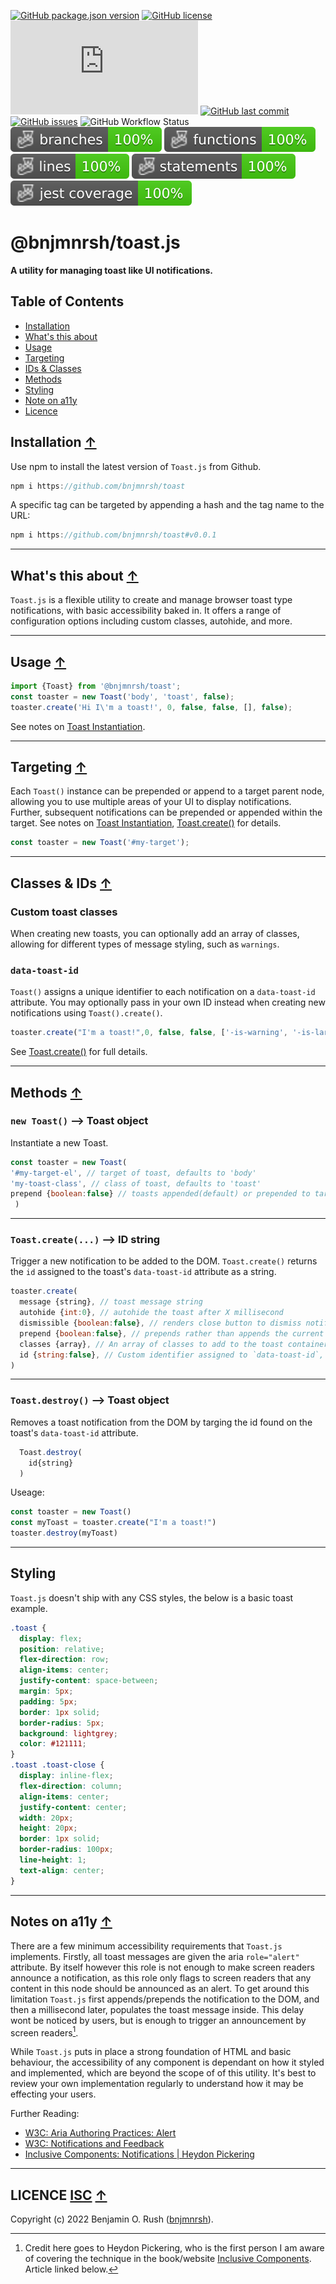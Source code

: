 
[![GitHub package.json version](https://img.shields.io/github/package-json/v/bnjmnrsh/toast)](https://github.com/bnjmnrsh/Toast)
[![GitHub license](https://img.shields.io/github/license/bnjmnrsh/Toast)](https://github.com/bnjmnrsh/Toast/blob/master/LICENSE)
[![GitHub file size in bytes](https://img.shields.io/github/size/bnjmnrsh/toast/dist/Toast.min.js)](https://raw.githubusercontent.com/bnjmnrsh/Toast/main/dist/Toast.min.js)
[![GitHub last commit](https://img.shields.io/github/last-commit/bnjmnrsh/Toast/main)](https://github.com/bnjmnrsh/Toast/)
[![GitHub issues](https://img.shields.io/github/issues/bnjmnrsh/Toast)](https://github.com/bnjmnrsh/Toast/issues)
![GitHub Workflow Status](https://img.shields.io/github/workflow/status/bnjmnrsh/toast/ci-actions)
![Branches](./badges/coverage-branches.svg)
![Functions](./badges/coverage-functions.svg)
![Lines](./badges/coverage-lines.svg)
![Statements](./badges/coverage-statements.svg)
![Jest coverage](./badges/coverage-jest%20coverage.svg)

# @bnjmnrsh/toast.js

 __A utility for managing toast like UI notifications.__


## Table of Contents
 - [Installation](#installation-)
 - [What's this about](#whats-this-about-)
 - [Usage](#usage-)
 - [Targeting](#targeting-)
 - [IDs & Classes](#ids--classes-)
 - [Methods](#methods-)
 - [Styling](#styling-)
 - [Note on a11y](#notes-on-ally-)
 - [Licence](#licence-isc-)

 ## Installation [↑](#table-of-contents)

Use npm to install the latest version of `Toast.js` from Github.

```javascript
npm i https://github.com/bnjmnrsh/toast
```
 A specific tag can be targeted by appending a hash and the tag name to the URL:

```javascript
npm i https://github.com/bnjmnrsh/toast#v0.0.1
```

 ---

## What's this about [↑](#table-of-contents)

`Toast.js` is a flexible utility to create and manage browser toast type notifications, with basic accessibility baked in. It offers a range of configuration options including custom classes, autohide, and more.

 ---

 ## Usage [↑](#table-of-contents)

```javascript
import {Toast} from '@bnjmnrsh/toast';
const toaster = new Toast('body', 'toast', false);
toaster.create('Hi I\'m a toast!', 0, false, false, [], false);
```
See notes on [Toast Instantiation](#toast-instantiation).

---

## Targeting [↑](#table-of-contents)

Each `Toast()` instance can be prepended or append to a target parent node, allowing you to use multiple areas of your UI to display notifications. Further, subsequent notifications can be prepended or appended within the target. See notes on [Toast Instantiation](#toast-instantiation), [Toast.create()](#toastcreate) for details.

```javascript
const toaster = new Toast('#my-target');
```

 ---

## Classes & IDs [↑](#table-of-contents)

### Custom toast classes
When creating new toasts, you can optionally add an array of classes, allowing for different types of message styling, such as `warnings`.

### `data-toast-id`
  `Toast()` assigns a unique identifier to each notification on a `data-toast-id` attribute. You may optionally pass in your own ID instead when creating new notifications using `Toast().create()`.

```javascript
toaster.create("I'm a toast!",0, false, false, ['-is-warning', '-is-large'], 'awsome-toast-123321')
```
See [Toast.create()](#toastcreate----id-string) for full details.

---

## Methods [↑](#table-of-contents)

### `new Toast()` --> Toast object

Instantiate a new Toast.

```javascript
const toaster = new Toast(
'#my-target-el', // target of toast, defaults to 'body'
'my-toast-class', // class of toast, defaults to 'toast'
prepend {boolean:false} // toasts appended(default) or prepended to target
 )
```

---

### `Toast.create(...)` --> ID string

Trigger a new notification to be added to the DOM. `Toast.create()` returns the  `id` assigned to the toast's `data-toast-id` attribute as a string.

```javascript
toaster.create(
  message {string}, // toast message string
  autohide {int:0}, // autohide the toast after X millisecond
  dismissible {boolean:false}, // renders close button to dismiss notification
  prepend {boolean:false}, // prepends rather than appends the current toast to the container if there is more than one.
  classes {array}, // An array of classes to add to the toast container
  id {string:false}, // Custom identifier assigned to `data-toast-id`, if empty toast generates its own id.
)
```

---

### `Toast.destroy()` --> Toast object

Removes a toast notification from the DOM by targing the id found on the toast's `data-toast-id` attribute.

```javascript
  Toast.destroy(
    id{string}
  )
```

Useage:
```javascript
const toaster = new Toast()
const myToast = toaster.create("I'm a toast!")
toaster.destroy(myToast)
```

---

## Styling

 `Toast.js` doesn't ship with any CSS styles, the below is a basic toast example.

```CSS
.toast {
  display: flex;
  position: relative;
  flex-direction: row;
  align-items: center;
  justify-content: space-between;
  margin: 5px;
  padding: 5px;
  border: 1px solid;
  border-radius: 5px;
  background: lightgrey;
  color: #121111;
}
.toast .toast-close {
  display: inline-flex;
  flex-direction: column;
  align-items: center;
  justify-content: center;
  width: 20px;
  height: 20px;
  border: 1px solid;
  border-radius: 100px;
  line-height: 1;
  text-align: center;
}
```

 ---

## Notes on a11y [↑](#table-of-contents)

 There are a few minimum accessibility requirements that `Toast.js` implements. Firstly, all toast messages are given the aria `role="alert"` attribute. By itself however this role is not enough to make screen readers announce a notification, as this role only flags to screen readers that any content in this node should be announced as an alert. To get around this limitation `Toast.js` first appends/prepends the notification to the DOM, and then a millisecond later, populates the toast message inside. This delay wont be noticed by users, but is enough to trigger an announcement by screen readers[^1].

While `Toast.js` puts in place a strong foundation of HTML and basic behaviour, the accessibility of any component is dependant on how it styled and implemented, which are beyond the scope of of this utility. It's best to review your own implementation regularly to understand how it may be effecting your users.

[^1]: Credit here goes to Heydon Pickering, who is the first person I am aware of covering the technique in the book/website [Inclusive Components](https://inclusive-components.design/). Article linked below.

Further Reading:

- [W3C: Aria Authoring Practices: Alert](https://w3c.github.io/aria-practices/#alert)
- [W3C: Notifications and Feedback](https://www.w3.org/WAI/perspective-videos/notifications/)
- [Inclusive Components: Notifications | Heydon Pickering](https://inclusive-components.design/notifications/)

 ---

## LICENCE [ISC](./LICENSE) [↑](#table-of-contents)
Copyright (c) 2022 Benjamin O. Rush ([bnjmnrsh](https://github.com/bnjmnrsh)).